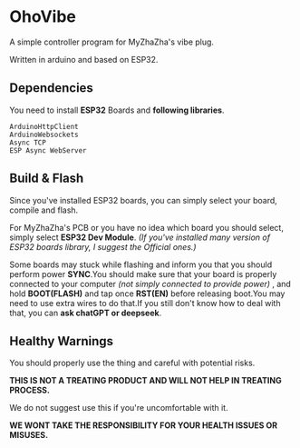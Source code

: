 # OhoVibe
A simple controller program for MyZhaZha's vibe plug.

Written in arduino and based on ESP32.

## Dependencies

You need to install **ESP32** Boards and **following libraries**.

```text
ArduinoHttpClient
ArduinoWebsockets
Async TCP
ESP Async WebServer
```

## Build & Flash

Since you've installed ESP32 boards, you can simply select your board, compile and flash. 

For MyZhaZha's PCB or you have no idea which board you should select, simply select **ESP32 Dev Module**. *(If you've installed many version of ESP32 boards library, I suggest the Official ones.)*

Some boards may stuck while flashing and inform you that you should perform power **SYNC**.You should make sure that your board is properly connected to your computer *(not simply connected to provide power)* , and hold **BOOT(FLASH)** and tap once **RST(EN)** before releasing boot.You may need to use extra wires to do that.If you still don't know how to deal with that, you can **ask chatGPT or deepseek**. 

## Healthy Warnings

You should properly use the thing and careful with potential risks.

**THIS IS NOT A TREATING PRODUCT AND WILL NOT HELP IN TREATING PROCESS.**

We do not suggest use this if you're uncomfortable with it.

**WE WONT TAKE THE RESPONSIBILITY FOR YOUR HEALTH ISSUES OR MISUSES.**
